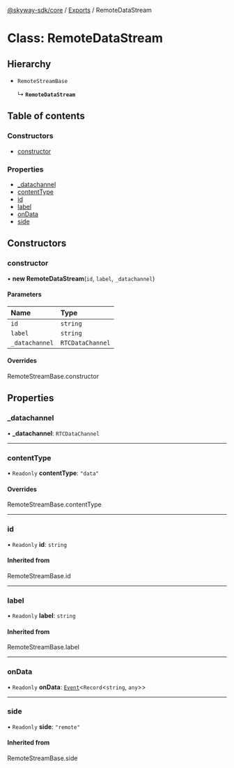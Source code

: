[@skyway-sdk/core](../README.md) / [Exports](../modules.md) / RemoteDataStream

# Class: RemoteDataStream

## Hierarchy

- `RemoteStreamBase`

  ↳ **`RemoteDataStream`**

## Table of contents

### Constructors

- [constructor](RemoteDataStream.md#constructor)

### Properties

- [\_datachannel](RemoteDataStream.md#_datachannel)
- [contentType](RemoteDataStream.md#contenttype)
- [id](RemoteDataStream.md#id)
- [label](RemoteDataStream.md#label)
- [onData](RemoteDataStream.md#ondata)
- [side](RemoteDataStream.md#side)

## Constructors

### constructor

• **new RemoteDataStream**(`id`, `label`, `_datachannel`)

#### Parameters

| Name | Type |
| :------ | :------ |
| `id` | `string` |
| `label` | `string` |
| `_datachannel` | `RTCDataChannel` |

#### Overrides

RemoteStreamBase.constructor

## Properties

### \_datachannel

• **\_datachannel**: `RTCDataChannel`

___

### contentType

• `Readonly` **contentType**: ``"data"``

#### Overrides

RemoteStreamBase.contentType

___

### id

• `Readonly` **id**: `string`

#### Inherited from

RemoteStreamBase.id

___

### label

• `Readonly` **label**: `string`

#### Inherited from

RemoteStreamBase.label

___

### onData

• `Readonly` **onData**: [`Event`](Event.md)<`Record`<`string`, `any`\>\>

___

### side

• `Readonly` **side**: ``"remote"``

#### Inherited from

RemoteStreamBase.side

